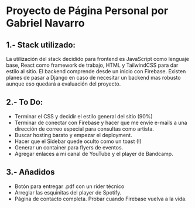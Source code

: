 # Proyecto de Página Personal por Gabriel Navarro

## 1.- Stack utilizado: 
La utilización del stack decidido para frontend es JavaScript como
lenguaje base, React como framework de trabajo, HTML y TailwindCSS para
dar estilo al sitio. 
El backend comprende desde un inicio con Firebase. Existen planes de pasar a Django 
en caso de necesitar un backend mas robusto aunque eso quedará a evaluación 
del proyecto. 

## 2.- To Do:
- Terminar el CSS y decidir el estilo general del sitio (90%)
- Terminar de conectar con Firebase y hacer que me envíe e-mails a una dirección
de correo especial para consultas como artista.
- Buscar hosting barato y empezar el deployment. 
- Hacer que el Sidebar quede oculto como un toast (!)
- Generar un container para flyers de eventos. 
- Agregar enlaces a mi canal de YouTube y el player de Bandcamp.

## 3.- Añadidos 
- Botón para entregar .pdf con un rider técnico
- Arreglar las esquinitas del player de Spotify.
- Página de contacto completa. Probar cuando Firebase vuelva a la vida. 